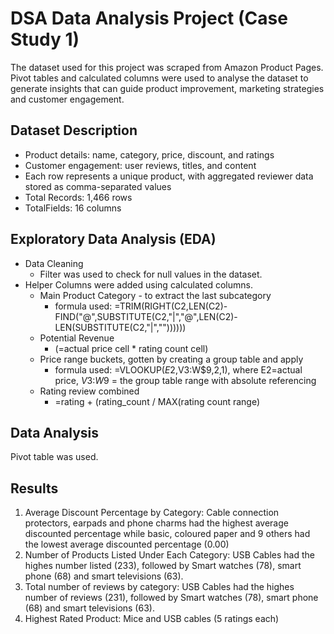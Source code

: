# DSA Data Analysis Project (Case Study 1)
The dataset used for this project was scraped from Amazon Product Pages. Pivot tables and calculated columns were used to analyse the dataset to generate insights that can guide product improvement, marketing strategies and customer engagement.

## Dataset Description
- Product details: name, category, price, discount, and ratings
- Customer engagement: user reviews, titles, and content
- Each row represents a unique product, with aggregated reviewer data stored as comma-separated values
- Total Records: 1,466 rows
- TotalFields: 16 columns

## Exploratory Data Analysis (EDA)
- Data Cleaning
  - Filter was used to check for null values in the dataset.
- Helper Columns were added using calculated columns.
  - Main Product Category - to extract the last subcategory
      - formula used: =TRIM(RIGHT(C2,LEN(C2)-FIND("@",SUBSTITUTE(C2,"|","@",LEN(C2)-LEN(SUBSTITUTE(C2,"|",""))))))
  - Potential Revenue
      - (=actual price cell * rating count cell)
  - Price range buckets, gotten by creating a group table and apply
      - formula used: =VLOOKUP($E2,$V$3:$W$9,2,1), where E2=actual price, $V$3:$W$9 = the group table range with absolute referencing
  - Rating review combined
      - =rating + (rating_count / MAX(rating count range)
   
## Data Analysis
Pivot table was used.

## Results
1. Average Discount Percentage by Category: Cable connection protectors, earpads and phone charms had the highest average discounted percentage while basic, coloured paper and 9 others had the lowest average discounted percentage (0.00)
2. Number of Products Listed Under Each Category: USB Cables had the highes number listed (233), followed by Smart watches (78), smart phone (68) and smart televisions (63).
3. Total number of reviews by category: USB Cables had the highes number of reviews (231), followed by Smart watches (78), smart phone (68) and smart televisions (63).
4. Highest Rated Product: Mice and USB cables (5 ratings each)

 
	





